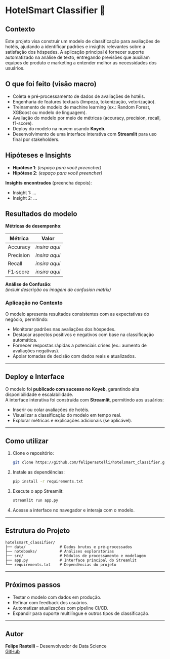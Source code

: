 # HotelSmart Classifier 🏨

## Contexto

Este projeto visa construir um modelo de classificação para avaliações de hotéis, ajudando a identificar padrões e insights relevantes sobre a satisfação dos hóspedes. A aplicação principal é fornecer suporte automatizado na análise de texto, entregando previsões que auxiliam equipes de produto e marketing a entender melhor as necessidades dos usuários.

## O que foi feito (visão macro)

- Coleta e pré-processamento de dados de avaliações de hotéis.
- Engenharia de features textuais (limpeza, tokenização, vetorização).
- Treinamento de modelo de machine learning (ex.: Random Forest, XGBoost ou modelo de linguagem).
- Avaliação do modelo por meio de métricas (accuracy, precision, recall, f1-score).
- Deploy do modelo na nuvem usando **Koyeb**.
- Desenvolvimento de uma interface interativa com **Streamlit** para uso final por stakeholders.

## Hipóteses e Insights

- **Hipótese 1**: *(espaço para você preencher)*
- **Hipótese 2**: *(espaço para você preencher)*

**Insights encontrados** (preencha depois):

- Insight 1: …
- Insight 2: …

## Resultados do modelo

**Métricas de desempenho**:

| Métrica   | Valor         |
| --------- | ------------- |
| Accuracy  | *insira aqui* |
| Precision | *insira aqui* |
| Recall    | *insira aqui* |
| F1‑score  | *insira aqui* |

**Análise de Confusão**:\
*(incluir descrição ou imagem do confusion matrix)*

### Aplicação no Contexto

O modelo apresenta resultados consistentes com as expectativas do negócio, permitindo:

- Monitorar padrões nas avaliações dos hóspedes.
- Destacar aspectos positivos e negativos com base na classificação automática.
- Fornecer respostas rápidas a potenciais crises (ex.: aumento de avaliações negativas).
- Apoiar tomadas de decisão com dados reais e atualizados.

---

## Deploy e Interface

O modelo foi **publicado com sucesso no Koyeb**, garantindo alta disponibilidade e escalabilidade.\
A interface interativa foi construída com **Streamlit**, permitindo aos usuários:

- Inserir ou colar avaliações de hotéis.
- Visualizar a classificação do modelo em tempo real.
- Explorar métricas e explicações adicionais (se aplicável).

---

## Como utilizar

1. Clone o repositório:
   ```bash
   git clone https://github.com/feliperastelli/hotelsmart_classifier.git
   ```
2. Instale as dependências:
   ```bash
   pip install -r requirements.txt
   ```
3. Execute o app Streamlit:
   ```bash
   streamlit run app.py
   ```
4. Acesse a interface no navegador e interaja com o modelo.

---

## Estrutura do Projeto

```
hotelsmart_classifier/
├── data/               # Dados brutos e pré-processados
├── notebooks/          # Análises exploratórias
├── src/                # Módulos de processamento e modelagem
├── app.py              # Interface principal do Streamlit
└── requirements.txt    # Dependências do projeto
```

---

## Próximos passos

- Testar o modelo com dados em produção.
- Refinar com feedback dos usuários.
- Automatizar atualizações com pipeline CI/CD.
- Expandir para suporte multilíngue e outros tipos de classificação.

---

## Autor

**Felipe Rastelli** – Desenvolvedor de Data Science\
[GitHub](https://github.com/feliperastelli)

